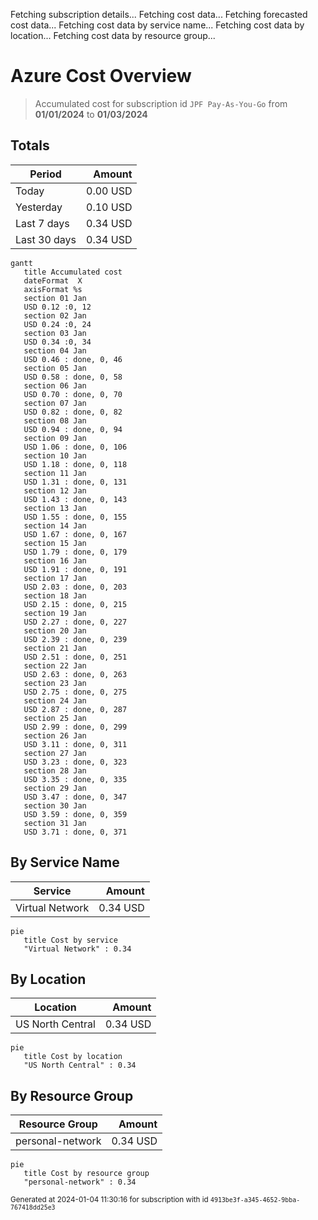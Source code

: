 Fetching subscription details...
Fetching cost data...
Fetching forecasted cost data...
Fetching cost data by service name...
Fetching cost data by location...
Fetching cost data by resource group...
# Azure Cost Overview

> Accumulated cost for subscription id `JPF Pay-As-You-Go` from **01/01/2024** to **01/03/2024**

## Totals

|Period|Amount|
|---|---:|
|Today|0.00 USD|
|Yesterday|0.10 USD|
|Last 7 days|0.34 USD|
|Last 30 days|0.34 USD|

```mermaid
gantt
   title Accumulated cost
   dateFormat  X
   axisFormat %s
   section 01 Jan
   USD 0.12 :0, 12
   section 02 Jan
   USD 0.24 :0, 24
   section 03 Jan
   USD 0.34 :0, 34
   section 04 Jan
   USD 0.46 : done, 0, 46
   section 05 Jan
   USD 0.58 : done, 0, 58
   section 06 Jan
   USD 0.70 : done, 0, 70
   section 07 Jan
   USD 0.82 : done, 0, 82
   section 08 Jan
   USD 0.94 : done, 0, 94
   section 09 Jan
   USD 1.06 : done, 0, 106
   section 10 Jan
   USD 1.18 : done, 0, 118
   section 11 Jan
   USD 1.31 : done, 0, 131
   section 12 Jan
   USD 1.43 : done, 0, 143
   section 13 Jan
   USD 1.55 : done, 0, 155
   section 14 Jan
   USD 1.67 : done, 0, 167
   section 15 Jan
   USD 1.79 : done, 0, 179
   section 16 Jan
   USD 1.91 : done, 0, 191
   section 17 Jan
   USD 2.03 : done, 0, 203
   section 18 Jan
   USD 2.15 : done, 0, 215
   section 19 Jan
   USD 2.27 : done, 0, 227
   section 20 Jan
   USD 2.39 : done, 0, 239
   section 21 Jan
   USD 2.51 : done, 0, 251
   section 22 Jan
   USD 2.63 : done, 0, 263
   section 23 Jan
   USD 2.75 : done, 0, 275
   section 24 Jan
   USD 2.87 : done, 0, 287
   section 25 Jan
   USD 2.99 : done, 0, 299
   section 26 Jan
   USD 3.11 : done, 0, 311
   section 27 Jan
   USD 3.23 : done, 0, 323
   section 28 Jan
   USD 3.35 : done, 0, 335
   section 29 Jan
   USD 3.47 : done, 0, 347
   section 30 Jan
   USD 3.59 : done, 0, 359
   section 31 Jan
   USD 3.71 : done, 0, 371
```

## By Service Name

|Service|Amount|
|---|---:|
|Virtual Network|0.34 USD|

```mermaid
pie
   title Cost by service
   "Virtual Network" : 0.34
```

## By Location

|Location|Amount|
|---|---:|
|US North Central|0.34 USD|

```mermaid
pie
   title Cost by location
   "US North Central" : 0.34
```

## By Resource Group

|Resource Group|Amount|
|---|---:|
|personal-network|0.34 USD|

```mermaid
pie
   title Cost by resource group
   "personal-network" : 0.34
```

<sup>Generated at 2024-01-04 11:30:16 for subscription with id `4913be3f-a345-4652-9bba-767418dd25e3`</sup>
